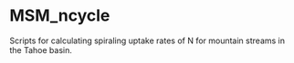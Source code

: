 # MSM_ncycle
Scripts for calculating spiraling uptake rates of N for mountain streams in the Tahoe basin. 

